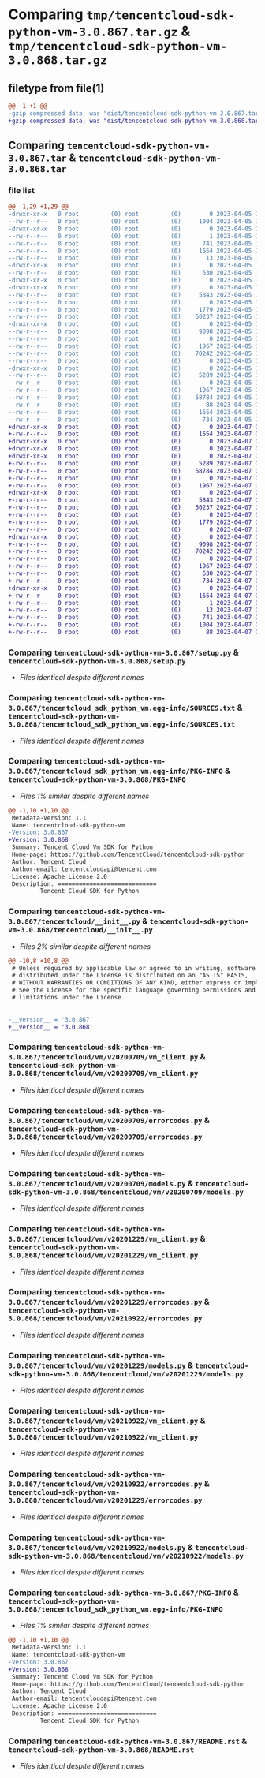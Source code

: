 # Comparing `tmp/tencentcloud-sdk-python-vm-3.0.867.tar.gz` & `tmp/tencentcloud-sdk-python-vm-3.0.868.tar.gz`

## filetype from file(1)

```diff
@@ -1 +1 @@
-gzip compressed data, was "dist/tencentcloud-sdk-python-vm-3.0.867.tar", last modified: Wed Apr  5 17:00:00 2023, max compression
+gzip compressed data, was "dist/tencentcloud-sdk-python-vm-3.0.868.tar", last modified: Fri Apr  7 01:04:45 2023, max compression
```

## Comparing `tencentcloud-sdk-python-vm-3.0.867.tar` & `tencentcloud-sdk-python-vm-3.0.868.tar`

### file list

```diff
@@ -1,29 +1,29 @@
-drwxr-xr-x   0 root         (0) root         (0)        0 2023-04-05 17:00:00.000000 tencentcloud-sdk-python-vm-3.0.867/
--rw-r--r--   0 root         (0) root         (0)     1004 2023-04-05 17:00:00.000000 tencentcloud-sdk-python-vm-3.0.867/setup.py
-drwxr-xr-x   0 root         (0) root         (0)        0 2023-04-05 17:00:00.000000 tencentcloud-sdk-python-vm-3.0.867/tencentcloud_sdk_python_vm.egg-info/
--rw-r--r--   0 root         (0) root         (0)        1 2023-04-05 17:00:00.000000 tencentcloud-sdk-python-vm-3.0.867/tencentcloud_sdk_python_vm.egg-info/dependency_links.txt
--rw-r--r--   0 root         (0) root         (0)      741 2023-04-05 17:00:00.000000 tencentcloud-sdk-python-vm-3.0.867/tencentcloud_sdk_python_vm.egg-info/SOURCES.txt
--rw-r--r--   0 root         (0) root         (0)     1654 2023-04-05 17:00:00.000000 tencentcloud-sdk-python-vm-3.0.867/tencentcloud_sdk_python_vm.egg-info/PKG-INFO
--rw-r--r--   0 root         (0) root         (0)       13 2023-04-05 17:00:00.000000 tencentcloud-sdk-python-vm-3.0.867/tencentcloud_sdk_python_vm.egg-info/top_level.txt
-drwxr-xr-x   0 root         (0) root         (0)        0 2023-04-05 17:00:00.000000 tencentcloud-sdk-python-vm-3.0.867/tencentcloud/
--rw-r--r--   0 root         (0) root         (0)      630 2023-04-05 17:00:00.000000 tencentcloud-sdk-python-vm-3.0.867/tencentcloud/__init__.py
-drwxr-xr-x   0 root         (0) root         (0)        0 2023-04-05 17:00:00.000000 tencentcloud-sdk-python-vm-3.0.867/tencentcloud/vm/
-drwxr-xr-x   0 root         (0) root         (0)        0 2023-04-05 17:00:00.000000 tencentcloud-sdk-python-vm-3.0.867/tencentcloud/vm/v20200709/
--rw-r--r--   0 root         (0) root         (0)     5843 2023-04-05 17:00:00.000000 tencentcloud-sdk-python-vm-3.0.867/tencentcloud/vm/v20200709/vm_client.py
--rw-r--r--   0 root         (0) root         (0)        0 2023-04-05 17:00:00.000000 tencentcloud-sdk-python-vm-3.0.867/tencentcloud/vm/v20200709/__init__.py
--rw-r--r--   0 root         (0) root         (0)     1779 2023-04-05 17:00:00.000000 tencentcloud-sdk-python-vm-3.0.867/tencentcloud/vm/v20200709/errorcodes.py
--rw-r--r--   0 root         (0) root         (0)    50237 2023-04-05 17:00:00.000000 tencentcloud-sdk-python-vm-3.0.867/tencentcloud/vm/v20200709/models.py
-drwxr-xr-x   0 root         (0) root         (0)        0 2023-04-05 17:00:00.000000 tencentcloud-sdk-python-vm-3.0.867/tencentcloud/vm/v20201229/
--rw-r--r--   0 root         (0) root         (0)     9098 2023-04-05 17:00:00.000000 tencentcloud-sdk-python-vm-3.0.867/tencentcloud/vm/v20201229/vm_client.py
--rw-r--r--   0 root         (0) root         (0)        0 2023-04-05 17:00:00.000000 tencentcloud-sdk-python-vm-3.0.867/tencentcloud/vm/v20201229/__init__.py
--rw-r--r--   0 root         (0) root         (0)     1967 2023-04-05 17:00:00.000000 tencentcloud-sdk-python-vm-3.0.867/tencentcloud/vm/v20201229/errorcodes.py
--rw-r--r--   0 root         (0) root         (0)    70242 2023-04-05 17:00:00.000000 tencentcloud-sdk-python-vm-3.0.867/tencentcloud/vm/v20201229/models.py
--rw-r--r--   0 root         (0) root         (0)        0 2023-04-05 17:00:00.000000 tencentcloud-sdk-python-vm-3.0.867/tencentcloud/vm/__init__.py
-drwxr-xr-x   0 root         (0) root         (0)        0 2023-04-05 17:00:00.000000 tencentcloud-sdk-python-vm-3.0.867/tencentcloud/vm/v20210922/
--rw-r--r--   0 root         (0) root         (0)     5289 2023-04-05 17:00:00.000000 tencentcloud-sdk-python-vm-3.0.867/tencentcloud/vm/v20210922/vm_client.py
--rw-r--r--   0 root         (0) root         (0)        0 2023-04-05 17:00:00.000000 tencentcloud-sdk-python-vm-3.0.867/tencentcloud/vm/v20210922/__init__.py
--rw-r--r--   0 root         (0) root         (0)     1967 2023-04-05 17:00:00.000000 tencentcloud-sdk-python-vm-3.0.867/tencentcloud/vm/v20210922/errorcodes.py
--rw-r--r--   0 root         (0) root         (0)    58784 2023-04-05 17:00:00.000000 tencentcloud-sdk-python-vm-3.0.867/tencentcloud/vm/v20210922/models.py
--rw-r--r--   0 root         (0) root         (0)       88 2023-04-05 17:00:00.000000 tencentcloud-sdk-python-vm-3.0.867/setup.cfg
--rw-r--r--   0 root         (0) root         (0)     1654 2023-04-05 17:00:00.000000 tencentcloud-sdk-python-vm-3.0.867/PKG-INFO
--rw-r--r--   0 root         (0) root         (0)      734 2023-04-05 17:00:00.000000 tencentcloud-sdk-python-vm-3.0.867/README.rst
+drwxr-xr-x   0 root         (0) root         (0)        0 2023-04-07 01:04:45.000000 tencentcloud-sdk-python-vm-3.0.868/
+-rw-r--r--   0 root         (0) root         (0)     1654 2023-04-07 01:04:45.000000 tencentcloud-sdk-python-vm-3.0.868/PKG-INFO
+drwxr-xr-x   0 root         (0) root         (0)        0 2023-04-07 01:04:45.000000 tencentcloud-sdk-python-vm-3.0.868/tencentcloud/
+drwxr-xr-x   0 root         (0) root         (0)        0 2023-04-07 01:04:45.000000 tencentcloud-sdk-python-vm-3.0.868/tencentcloud/vm/
+drwxr-xr-x   0 root         (0) root         (0)        0 2023-04-07 01:04:45.000000 tencentcloud-sdk-python-vm-3.0.868/tencentcloud/vm/v20210922/
+-rw-r--r--   0 root         (0) root         (0)     5289 2023-04-07 01:04:45.000000 tencentcloud-sdk-python-vm-3.0.868/tencentcloud/vm/v20210922/vm_client.py
+-rw-r--r--   0 root         (0) root         (0)    58784 2023-04-07 01:04:45.000000 tencentcloud-sdk-python-vm-3.0.868/tencentcloud/vm/v20210922/models.py
+-rw-r--r--   0 root         (0) root         (0)        0 2023-04-07 01:04:45.000000 tencentcloud-sdk-python-vm-3.0.868/tencentcloud/vm/v20210922/__init__.py
+-rw-r--r--   0 root         (0) root         (0)     1967 2023-04-07 01:04:45.000000 tencentcloud-sdk-python-vm-3.0.868/tencentcloud/vm/v20210922/errorcodes.py
+drwxr-xr-x   0 root         (0) root         (0)        0 2023-04-07 01:04:45.000000 tencentcloud-sdk-python-vm-3.0.868/tencentcloud/vm/v20200709/
+-rw-r--r--   0 root         (0) root         (0)     5843 2023-04-07 01:04:45.000000 tencentcloud-sdk-python-vm-3.0.868/tencentcloud/vm/v20200709/vm_client.py
+-rw-r--r--   0 root         (0) root         (0)    50237 2023-04-07 01:04:45.000000 tencentcloud-sdk-python-vm-3.0.868/tencentcloud/vm/v20200709/models.py
+-rw-r--r--   0 root         (0) root         (0)        0 2023-04-07 01:04:45.000000 tencentcloud-sdk-python-vm-3.0.868/tencentcloud/vm/v20200709/__init__.py
+-rw-r--r--   0 root         (0) root         (0)     1779 2023-04-07 01:04:45.000000 tencentcloud-sdk-python-vm-3.0.868/tencentcloud/vm/v20200709/errorcodes.py
+-rw-r--r--   0 root         (0) root         (0)        0 2023-04-07 01:04:45.000000 tencentcloud-sdk-python-vm-3.0.868/tencentcloud/vm/__init__.py
+drwxr-xr-x   0 root         (0) root         (0)        0 2023-04-07 01:04:45.000000 tencentcloud-sdk-python-vm-3.0.868/tencentcloud/vm/v20201229/
+-rw-r--r--   0 root         (0) root         (0)     9098 2023-04-07 01:04:45.000000 tencentcloud-sdk-python-vm-3.0.868/tencentcloud/vm/v20201229/vm_client.py
+-rw-r--r--   0 root         (0) root         (0)    70242 2023-04-07 01:04:45.000000 tencentcloud-sdk-python-vm-3.0.868/tencentcloud/vm/v20201229/models.py
+-rw-r--r--   0 root         (0) root         (0)        0 2023-04-07 01:04:45.000000 tencentcloud-sdk-python-vm-3.0.868/tencentcloud/vm/v20201229/__init__.py
+-rw-r--r--   0 root         (0) root         (0)     1967 2023-04-07 01:04:45.000000 tencentcloud-sdk-python-vm-3.0.868/tencentcloud/vm/v20201229/errorcodes.py
+-rw-r--r--   0 root         (0) root         (0)      630 2023-04-07 01:04:45.000000 tencentcloud-sdk-python-vm-3.0.868/tencentcloud/__init__.py
+-rw-r--r--   0 root         (0) root         (0)      734 2023-04-07 01:04:45.000000 tencentcloud-sdk-python-vm-3.0.868/README.rst
+drwxr-xr-x   0 root         (0) root         (0)        0 2023-04-07 01:04:45.000000 tencentcloud-sdk-python-vm-3.0.868/tencentcloud_sdk_python_vm.egg-info/
+-rw-r--r--   0 root         (0) root         (0)     1654 2023-04-07 01:04:45.000000 tencentcloud-sdk-python-vm-3.0.868/tencentcloud_sdk_python_vm.egg-info/PKG-INFO
+-rw-r--r--   0 root         (0) root         (0)        1 2023-04-07 01:04:45.000000 tencentcloud-sdk-python-vm-3.0.868/tencentcloud_sdk_python_vm.egg-info/dependency_links.txt
+-rw-r--r--   0 root         (0) root         (0)       13 2023-04-07 01:04:45.000000 tencentcloud-sdk-python-vm-3.0.868/tencentcloud_sdk_python_vm.egg-info/top_level.txt
+-rw-r--r--   0 root         (0) root         (0)      741 2023-04-07 01:04:45.000000 tencentcloud-sdk-python-vm-3.0.868/tencentcloud_sdk_python_vm.egg-info/SOURCES.txt
+-rw-r--r--   0 root         (0) root         (0)     1004 2023-04-07 01:04:45.000000 tencentcloud-sdk-python-vm-3.0.868/setup.py
+-rw-r--r--   0 root         (0) root         (0)       88 2023-04-07 01:04:45.000000 tencentcloud-sdk-python-vm-3.0.868/setup.cfg
```

### Comparing `tencentcloud-sdk-python-vm-3.0.867/setup.py` & `tencentcloud-sdk-python-vm-3.0.868/setup.py`

 * *Files identical despite different names*

### Comparing `tencentcloud-sdk-python-vm-3.0.867/tencentcloud_sdk_python_vm.egg-info/SOURCES.txt` & `tencentcloud-sdk-python-vm-3.0.868/tencentcloud_sdk_python_vm.egg-info/SOURCES.txt`

 * *Files identical despite different names*

### Comparing `tencentcloud-sdk-python-vm-3.0.867/tencentcloud_sdk_python_vm.egg-info/PKG-INFO` & `tencentcloud-sdk-python-vm-3.0.868/PKG-INFO`

 * *Files 1% similar despite different names*

```diff
@@ -1,10 +1,10 @@
 Metadata-Version: 1.1
 Name: tencentcloud-sdk-python-vm
-Version: 3.0.867
+Version: 3.0.868
 Summary: Tencent Cloud Vm SDK for Python
 Home-page: https://github.com/TencentCloud/tencentcloud-sdk-python
 Author: Tencent Cloud
 Author-email: tencentcloudapi@tencent.com
 License: Apache License 2.0
 Description: ============================
         Tencent Cloud SDK for Python
```

### Comparing `tencentcloud-sdk-python-vm-3.0.867/tencentcloud/__init__.py` & `tencentcloud-sdk-python-vm-3.0.868/tencentcloud/__init__.py`

 * *Files 2% similar despite different names*

```diff
@@ -10,8 +10,8 @@
 # Unless required by applicable law or agreed to in writing, software
 # distributed under the License is distributed on an "AS IS" BASIS,
 # WITHOUT WARRANTIES OR CONDITIONS OF ANY KIND, either express or implied.
 # See the License for the specific language governing permissions and
 # limitations under the License.
 
 
-__version__ = '3.0.867'
+__version__ = '3.0.868'
```

### Comparing `tencentcloud-sdk-python-vm-3.0.867/tencentcloud/vm/v20200709/vm_client.py` & `tencentcloud-sdk-python-vm-3.0.868/tencentcloud/vm/v20200709/vm_client.py`

 * *Files identical despite different names*

### Comparing `tencentcloud-sdk-python-vm-3.0.867/tencentcloud/vm/v20200709/errorcodes.py` & `tencentcloud-sdk-python-vm-3.0.868/tencentcloud/vm/v20200709/errorcodes.py`

 * *Files identical despite different names*

### Comparing `tencentcloud-sdk-python-vm-3.0.867/tencentcloud/vm/v20200709/models.py` & `tencentcloud-sdk-python-vm-3.0.868/tencentcloud/vm/v20200709/models.py`

 * *Files identical despite different names*

### Comparing `tencentcloud-sdk-python-vm-3.0.867/tencentcloud/vm/v20201229/vm_client.py` & `tencentcloud-sdk-python-vm-3.0.868/tencentcloud/vm/v20201229/vm_client.py`

 * *Files identical despite different names*

### Comparing `tencentcloud-sdk-python-vm-3.0.867/tencentcloud/vm/v20201229/errorcodes.py` & `tencentcloud-sdk-python-vm-3.0.868/tencentcloud/vm/v20210922/errorcodes.py`

 * *Files identical despite different names*

### Comparing `tencentcloud-sdk-python-vm-3.0.867/tencentcloud/vm/v20201229/models.py` & `tencentcloud-sdk-python-vm-3.0.868/tencentcloud/vm/v20201229/models.py`

 * *Files identical despite different names*

### Comparing `tencentcloud-sdk-python-vm-3.0.867/tencentcloud/vm/v20210922/vm_client.py` & `tencentcloud-sdk-python-vm-3.0.868/tencentcloud/vm/v20210922/vm_client.py`

 * *Files identical despite different names*

### Comparing `tencentcloud-sdk-python-vm-3.0.867/tencentcloud/vm/v20210922/errorcodes.py` & `tencentcloud-sdk-python-vm-3.0.868/tencentcloud/vm/v20201229/errorcodes.py`

 * *Files identical despite different names*

### Comparing `tencentcloud-sdk-python-vm-3.0.867/tencentcloud/vm/v20210922/models.py` & `tencentcloud-sdk-python-vm-3.0.868/tencentcloud/vm/v20210922/models.py`

 * *Files identical despite different names*

### Comparing `tencentcloud-sdk-python-vm-3.0.867/PKG-INFO` & `tencentcloud-sdk-python-vm-3.0.868/tencentcloud_sdk_python_vm.egg-info/PKG-INFO`

 * *Files 1% similar despite different names*

```diff
@@ -1,10 +1,10 @@
 Metadata-Version: 1.1
 Name: tencentcloud-sdk-python-vm
-Version: 3.0.867
+Version: 3.0.868
 Summary: Tencent Cloud Vm SDK for Python
 Home-page: https://github.com/TencentCloud/tencentcloud-sdk-python
 Author: Tencent Cloud
 Author-email: tencentcloudapi@tencent.com
 License: Apache License 2.0
 Description: ============================
         Tencent Cloud SDK for Python
```

### Comparing `tencentcloud-sdk-python-vm-3.0.867/README.rst` & `tencentcloud-sdk-python-vm-3.0.868/README.rst`

 * *Files identical despite different names*

